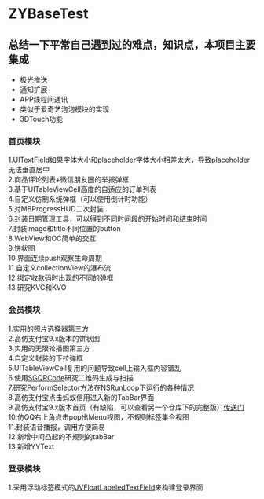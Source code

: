 # ZYBaseTest
## 总结一下平常自己遇到过的难点，知识点，本项目主要集成
* 极光推送<br>
* 通知扩展<br>
* APP线程间通讯<br>
* 类似于爱奇艺泡泡模块的实现<br>
* 3DTouch功能

### 首页模块
1.UITextField如果字体大小和placeholder字体大小相差太大，导致placeholder无法垂直居中<br>
2.商品评论列表+微信朋友圈的举报弹框<br>
3.基于UITableViewCell高度的自适应的订单列表<br>
4.自定义仿制系统弹框（可以使用倒计时功能）<br>
5.对MBProgressHUD二次封装<br>
6.封装日期管理工具，可以得到不同时间段的开始时间和结束时间<br>
7.封装image和title不同位置的button<br>
8.WebView和OC简单的交互<br>
9.饼状图<br>
10.界面连续push观察生命周期<br>
11.自定义collectionView的瀑布流<br>
12.绑定收款码时出现的不同的弹框<br>
13.研究KVC和KVO<br>

### 会员模块
1.实用的照片选择器第三方<br>
2.高仿支付宝9.x版本的饼状图<br>
3.实用的无限轮播图第三方<br>
4.自定义封装的下拉弹框<br>
5.UITableViewCell复用的问题导致cell上输入框内容错乱<br>
6.使用[SGQRCode](https://github.com/kingsic/SGQRCode)研究二维码生成与扫描<br>
7.研究PerformSelector方法在NSRunLoop下运行的各种情况<br>
8.高仿支付宝点击蚂蚁信用进入新的TabBar界面<br>
9.高仿支付宝9.x版本首页（有缺陷，可以查看另一个仓库下的完整版）[传送门](https://github.com/shizhenyu/AliPayHomeDemo)<br>
10.仿QQ右上角点击pop出Menu视图，不规则标签集合视图<br>
11.封装语音播报，调用方便简易<br>
12.新增中间凸起的不规则的tabBar<br>
13.新增YYText

### 登录模块
1.采用浮动标签模式的[JVFloatLabeledTextField](https://github.com/jverdi/JVFloatLabeledTextField)来构建登录界面
